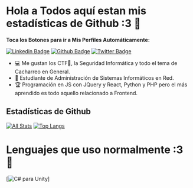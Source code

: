 # Hola a Todos aquí estan mis estadísticas de Github :3 👋

**Toca los Botones para ir a Mis Perfiles Automáticamente:**

[![Linkedin Badge](https://img.shields.io/badge/-Sercadi:3-0072b1?style=flat&logo=Linkedin&logoColor=white&link=https://www.linkedin.com/in/sergio-castro-díaz-1639b8214/)](https://www.linkedin.com/in/sergio-castro-díaz-1639b8214/) [![Github Badge](https://img.shields.io/badge/-Sercadi:3-red?style=flat&logo=github&logoColor=white&link=https://github.com/S3rC4D1/)](https://github.com/S3rC4D1/) [![Twitter Badge](https://img.shields.io/badge/Twitter-1DA1F2?style=flat&logo=twitter&logoColor=white&link=https://twitter.com/SercadiSmash/)](https://twitter.com/SercadiSmash)

<!-- ![universe-frame](https://i.giphy.com/media/J39gurpvL7SHpnTTJB/giphy.webp "Universe Big Bang") -->

<!--
**S3rC4D1/Sercadi** is a ✨ _special_ ✨ repository because its `README.md` (this file) appears on your GitHub profile.

Here are some ideas to get you started:

- 🔭 I’m currently working on ...
- 🌱 I’m currently learning ...
- 👯 I’m looking to collaborate on ...
- 🤔 I’m looking for help with ...
- 💬 Ask me about ...
- 📫 How to reach me: ...
- 😄 Pronouns: ...
- ⚡ Fun fact: ...
-->

<!-- - 📫 Let's get social: <a href="https://www.linkedin.com/in/sergio-castro-díaz-1639b8214/"> <img src="https://img.shields.io/badge/-LinkedIn-%233781da" alt="LinkedIn"/></a>   -->

- 💻 Me gustan los CTF🚩, la Seguridad Informática y todo el tema de Cacharreo en General.
- 💬 Estudiante de Administración de Sistemas Informáticos en Red.
- 🏆 Programación en JS con JQuery y React, Python y PHP pero el más aprendido es todo aquello relacionado a Frontend.

## Estadísticas de Github
[![All Stats](https://github-readme-stats-axpwmfcg3.vercel.app/api?username=S3rC4D1&show_icons=true&include_all_commits=true&count_private=true&hide=contribs&theme=synthwave)](https://github.com/S3rC4D1/Sercadi)
[![Top Langs](https://github-readme-stats-axpwmfcg3.vercel.app/api/top-langs/?username=S3rC4D1&layout=compact&theme=synthwave)](https://github.com/S3rC4D1/Sercadi)


# Lenguajes que uso normalmente :3 👋

[![C# para Unity](https://img.shields.io/badge/C%23-239120?style=flat&logo=c-sharp&logoColor=white)]


<!--![S3rC4D1's github stats](https://github-readme-stats.vercel.app/api?username=S3rC4D1) -->

